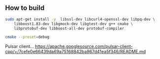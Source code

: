 ## How to build

```sh
sudo apt-get install -y  libssl-dev libcurl4-openssl-dev libpq-dev \
    libboost1.83-dev libgmock-dev libgtest-dev g++ cmake \
    libprotobuf-dev libboost-all-dev protobuf-compiler
```

```sh
cmake --preset=debug
```

Pulsar client...
https://apache.googlesource.com/pulsar-client-cpp/+/7cefe0e66439da69a75168842ba867d41ea5f346/README.md
